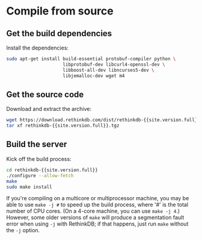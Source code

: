 # Compile from source #

## Get the build dependencies ##

Install the dependencies:

```bash
sudo apt-get install build-essential protobuf-compiler python \
                     libprotobuf-dev libcurl4-openssl-dev \
                     libboost-all-dev libncurses5-dev \
                     libjemalloc-dev wget m4
```

## Get the source code ##

Download and extract the archive:

```bash
wget https://download.rethinkdb.com/dist/rethinkdb-{{site.version.full}}.tgz
tar xf rethinkdb-{{site.version.full}}.tgz
```

## Build the server ##

Kick off the build process:

```bash
cd rethinkdb-{{site.version.full}}
./configure --allow-fetch
make
sudo make install
```

If you're compiling on a multicore or multiprocessor machine, you may
be able to use `make -j #` to speed up the build process, where '#' is
the total number of CPU cores. (On a 4-core machine, you can use `make
-j 4`.) However, some older versions of `make` will produce a
segmentation fault error when using `-j` with RethinkDB; if that
happens, just run `make` without the `-j` option.
